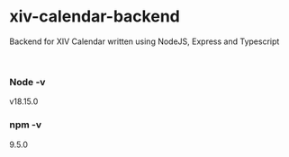# xiv-calendar-backend

Backend for XIV Calendar written using NodeJS, Express and Typescript

<br />

### Node -v
v18.15.0

### npm -v
9.5.0
